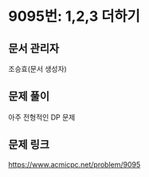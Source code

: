 # 9095번: 1,2,3 더하기
## 문서 관리자
조승효(문서 생성자)
## 문제 풀이
아주 전형적인 DP 문제
## 문제 링크
https://www.acmicpc.net/problem/9095
